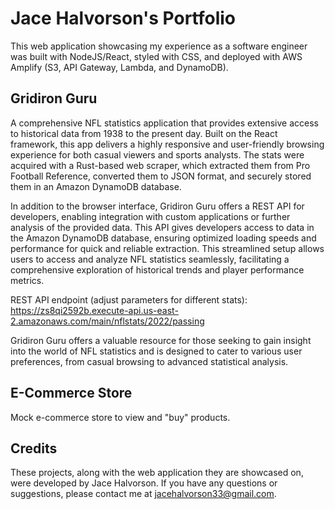 # Jace Halvorson's Portfolio
This web application showcasing my experience as a software engineer was built with NodeJS/React, styled with CSS, and deployed with AWS Amplify (S3, API Gateway, Lambda, and DynamoDB).

## Gridiron Guru
A comprehensive NFL statistics application that provides extensive access to historical data from 1938 to the present day. Built on the React framework, this app delivers a highly responsive and user-friendly browsing experience for both casual viewers and sports analysts. The stats were acquired with a Rust-based web scraper, which extracted them from Pro Football Reference, converted them to JSON format, and securely stored them in an Amazon DynamoDB database.

In addition to the browser interface, Gridiron Guru offers a REST API for developers, enabling integration with custom applications or further analysis of the provided data. This API gives developers access to data in the Amazon DynamoDB database, ensuring optimized loading speeds and performance for quick and reliable extraction. This streamlined setup allows users to access and analyze NFL statistics seamlessly, facilitating a comprehensive exploration of historical trends and player performance metrics.

REST API endpoint (adjust parameters for different stats): https://zs8qi2592b.execute-api.us-east-2.amazonaws.com/main/nflstats/2022/passing

Gridiron Guru offers a valuable resource for those seeking to gain insight into the world of NFL statistics and is designed to cater to various user preferences, from casual browsing to advanced statistical analysis.

## E-Commerce Store
Mock e-commerce store to view and "buy" products.

## Credits
These projects, along with the web application they are showcased on, were developed by Jace Halvorson. If you have any questions or suggestions, please contact me at jacehalvorson33@gmail.com.